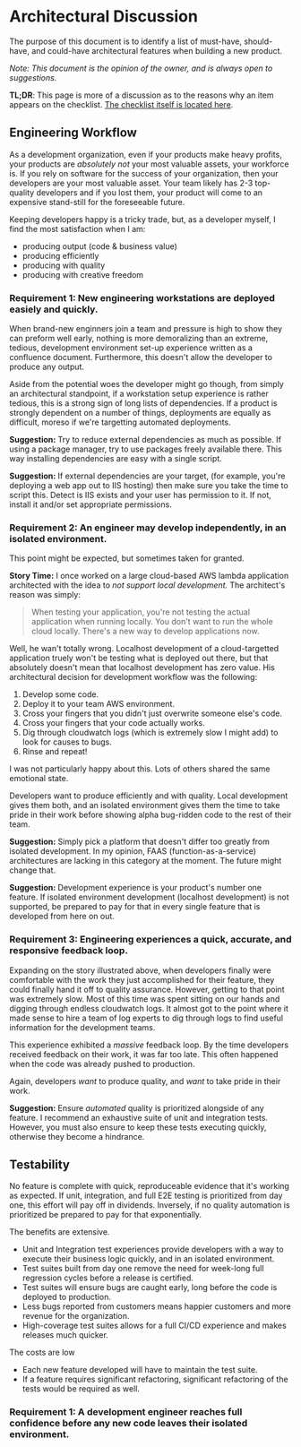 # Architectural Discussion
The purpose of this document is to identify a list of must-have, should-have, and could-have architectural features when building a new product.

_Note: This document is the opinion of the owner, and is always open to suggestions._

**TL;DR**: This page is more of a discussion as to the reasons why an item appears on the checklist. [The checklist itself is located here](./architectural-checklist.md).

## Engineering Workflow
As a development organization, even if your products make heavy profits, your products are _absolutely not_ your most valuable assets, your workforce is. If you rely on software for the success of your organization, then your developers are your most valuable asset. Your team likely has 2-3 top-quality developers and if you lost them, your product will come to an expensive stand-still for the foreseeable future.

Keeping developers happy is a tricky trade, but, as a developer myself, I find the most satisfaction when I am:
 - producing output (code & business value)
 - producing efficiently
 - producing with quality
 - producing with creative freedom

### **Requirement 1: New engineering workstations are deployed easiely and quickly.**
When brand-new enginners join a team and pressure is high to show they can preform well early, nothing is more demoralizing than an extreme, tedious, development environment set-up experience written as a confluence document. Furthermore, this doesn't allow the developer to produce any output.

Aside from the potential woes the developer might go though, from simply an architectural standpoint, if a workstation setup experience is rather tedious, this is a strong sign of long lists of dependencies. If a product is strongly dependent on a number of things, deployments are equally as difficult, moreso if we're targetting automated deployments.

**Suggestion:** Try to reduce external dependencies as much as possible.  If using a package manager, try to use packages freely available there. This way installing dependencies are easy with a single script. 

**Suggestion:** If external dependencies are your target, (for example, you're deploying a web app out to IIS hosting) then make sure you take the time to script this. Detect is IIS exists and your user has permission to it. If not, install it and/or set appropriate permissions.

### **Requirement 2: An engineer may develop independently, in an isolated environment.**
This point might be expected, but sometimes taken for granted. 

**Story Time:** I once worked on a large cloud-based AWS lambda application architected with the idea to _not support local development._ The architect's reason was simply: 

> When testing your application, you're not testing the actual application when running locally. You don't want to run the whole cloud locally. There's a new way to develop applications now.

Well, he wan't totally wrong. Localhost development of a cloud-targetted application truely won't be testing what is deployed out there, but that absolutely doesn't mean that localhost development has zero value. His architectural decision for development workflow was the following:
1. Develop some code.
1. Deploy it to your team AWS environment.
1. Cross your fingers that you didn't just overwrite someone else's code.
1. Cross your fingers that your code actually works.
1. Dig through cloudwatch logs (which is extremely slow I might add) to look for causes to bugs.
1. Rinse and repeat!

I was not particularly happy about this. Lots of others shared the same emotional state.

Developers want to produce efficiently and with quality. Local development gives them both, and an isolated environment gives them the time to take pride in their work before showing alpha bug-ridden code to the rest of their team. 

**Suggestion:** Simply pick a platform that doesn't differ too greatly from isolated development. In my opinion, FAAS (function-as-a-service) architectures are lacking in this category at the moment. The future might change that.

**Suggestion:** Development experience is your product's number one feature. If isolated environment development (localhost development) is not supported, be prepared to pay for that in every single feature that is developed from here on out.

### **Requirement 3: Engineering experiences a quick, accurate, and responsive feedback loop.**
Expanding on the story illustrated above, when developers finally were comfortable with the work they just accomplished for their feature, they could finally hand it off to quality assurance. However, getting to that point was extremely slow. Most of this time was spent sitting on our hands and digging through endless cloudwatch logs. It almost got to the point where it made sense to hire a team of log experts to dig through logs to find useful information for the development teams.

This experience exhibited a _massive_ feedback loop. By the time developers received feedback on their work, it was far too late. This often happened when the code was already pushed to production.

Again, developers _want_ to produce quality, and _want_ to take pride in their work. 

**Suggestion:** Ensure _automated_ quality is prioritized alongside of any feature. I recommend an exhaustive suite of unit and integration tests. However, you must also ensure to keep these tests executing quickly, otherwise they become a hindrance.

## Testability
No feature is complete with quick, reproduceable evidence that it's working as expected. If unit, integration, and full E2E testing is prioritized from day one, this effort will pay off in dividends. Inversely, if no quality automation is prioritized be prepared to pay for that exponentially. 

The benefits are extensive.
 - Unit and Integration test experiences provide developers with a way to execute their business logic quickly, and in an isolated environment. 
 - Test suites built from day one remove the need for week-long full regression cycles before a release is certified.
 - Test suites will ensure bugs are caught early, long before the code is deployed to production.
 - Less bugs reported from customers means happier customers and more revenue for the organization.
 - High-coverage test suites allows for a full CI/CD experience and makes releases much quicker.

 The costs are low
  - Each new feature developed will have to maintain the test suite.
  - If a feature requires significant refactoring, significant refactoring of the tests would be required as well.

 ### **Requirement 1: A development engineer reaches full confidence before any new code leaves their isolated environment.**
 
